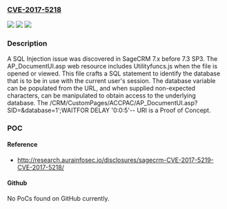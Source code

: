 ### [CVE-2017-5218](https://cve.mitre.org/cgi-bin/cvename.cgi?name=CVE-2017-5218)
![](https://img.shields.io/static/v1?label=Product&message=n%2Fa&color=blue)
![](https://img.shields.io/static/v1?label=Version&message=n%2Fa&color=blue)
![](https://img.shields.io/static/v1?label=Vulnerability&message=n%2Fa&color=brighgreen)

### Description

A SQL Injection issue was discovered in SageCRM 7.x before 7.3 SP3. The AP_DocumentUI.asp web resource includes Utilityfuncs.js when the file is opened or viewed. This file crafts a SQL statement to identify the database that is to be in use with the current user's session. The database variable can be populated from the URL, and when supplied non-expected characters, can be manipulated to obtain access to the underlying database. The /CRM/CustomPages/ACCPAC/AP_DocumentUI.asp?SID=<VALID-SID>&database=1';WAITFOR DELAY '0:0:5'-- URI is a Proof of Concept.

### POC

#### Reference
- http://research.aurainfosec.io/disclosures/sagecrm-CVE-2017-5219-CVE-2017-5218/

#### Github
No PoCs found on GitHub currently.

